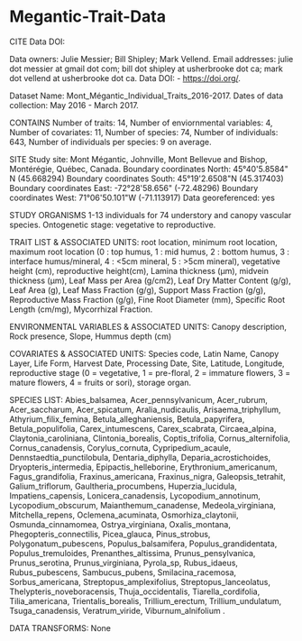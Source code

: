 # Megantic-Trait-Data

CITE Data DOI: 

Data owners: Julie Messier; Bill Shipley; Mark Vellend. Email addresses: julie dot messier at gmail dot com; bill dot shipley at usherbrooke dot ca; mark dot vellend at usherbrooke dot ca.  Data DOI: - https://doi.org/. 

Dataset Name: Mont_Mégantic_Individual_Traits_2016-2017. Dates of data collection: May 2016 - March 2017.

CONTAINS Number of traits: 14, Number of enviornmental variables: 4, Number of covariates: 11, Number of species: 74, Number of individuals: 643, Number of individuals per species: 9 on average.

SITE Study site: Mont Mégantic, Johnville, Mont Bellevue and Bishop, Montérégie, Québec, Canada. Boundary coordinates North: 45°40'5.8584" N (45.668294) Boundary coordinates South: 45°19'2.6508"N (45.317403) Boundary coordinates East: -72°28'58.656" (-72.48296) Boundary coordinates West: 71°06'50.101"W (-71.113917) Data georeferenced: yes

STUDY ORGANISMS 1-13 individuals for 74 understory and canopy vascular species. Ontogenetic stage: vegetative to reproductive.

TRAIT LIST & ASSOCIATED UNITS: root location, minimum root location, maximum root location (0 : top humus, 1 : mid humus, 2 : bottom humus, 3 : interface humus/mineral, 4 : <5cm mineral, 5 : >5cm mineral), vegetative height (cm), reproductive height(cm), Lamina thickness (µm), midvein thickness (µm), Leaf Mass per Area (g/cm2), Leaf Dry Matter Content (g/g), Leaf Area (g), Leaf Mass Fraction (g/g), Support Mass Fraction (g/g), Reproductive Mass Fraction (g/g), Fine Root Diameter (mm), Specific Root Length (cm/mg), Mycorrhizal Fraction.

ENVIRONMENTAL VARIABLES & ASSOCIATED UNITS: Canopy description, Rock presence, Slope, Hummus depth (cm) 

COVARIATES & ASSOCIATED UNITS: Species code, Latin Name, Canopy Layer, Life Form, Harvest Date, Processing Date, Site, Latitude, Longitude, reproductive stage (0 = vegetative, 1 = pre-floral, 2 = immature flowers, 3 = mature flowers, 4 = fruits or sori), storage organ.

SPECIES LIST: Abies_balsamea, Acer_pennsylvanicum, Acer_rubrum, Acer_saccharum, Acer_spicatum, Aralia_nudicaulis, Arisaema_triphyllum, Athyrium_filix_femina, Betula_alleghaniensis, Betula_papyrifera, Betula_populifolia, Carex_intumescens, Carex_scabrata, Circaea_alpina, Claytonia_caroliniana, Clintonia_borealis, Coptis_trifolia, Cornus_alternifolia, Cornus_canadensis, Corylus_cornuta, Cypripedium_acaule, Dennstaedtia_punctilobula, Dentaria_diphylla, Deparia_acrostichoides, Dryopteris_intermedia, Epipactis_helleborine, Erythronium_americanum, Fagus_grandifolia, Fraxinus_americana, Fraxinus_nigra, Galeopsis_tetrahit, Galium_triflorum, Gaultheria_procumbens, Huperzia_lucidula, Impatiens_capensis, Lonicera_canadensis, Lycopodium_annotinum, Lycopodium_obscurum, Maianthemum_canadense, Medeola_virginiana, Mitchella_repens, Oclemena_acuminata, Osmorhiza_claytonii, Osmunda_cinnamomea, Ostrya_virginiana, Oxalis_montana, Phegopteris_connectilis, Picea_glauca, Pinus_strobus, Polygonatum_pubescens, Populus_balsamifera, Populus_grandidentata, Populus_tremuloides, Prenanthes_altissima, Prunus_pensylvanica, Prunus_serotina, Prunus_virginiana, Pyrola_sp, Rubus_idaeus, Rubus_pubescens, Sambucus_pubens, Smilacina_racemosa, Sorbus_americana, Streptopus_amplexifolius, Streptopus_lanceolatus, Thelypteris_noveboracensis, Thuja_occidentalis, Tiarella_cordifolia, Tilia_americana, Trientalis_borealis, Trillium_erectum, Trillium_undulatum, Tsuga_canadensis, Veratrum_viride, Viburnum_alnifolium
.

DATA TRANSFORMS: None
